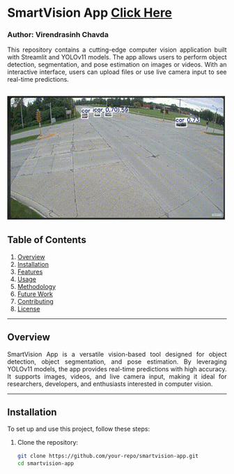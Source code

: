 # SmartVision App [Click Here](https://smart-vision-1058693665617.europe-west1.run.app/)
### Author: Virendrasinh Chavda

<p align="justify">
This repository contains a cutting-edge computer vision application built with Streamlit and YOLOv11 models. The app allows users to perform object detection, segmentation, and pose estimation on images or videos. With an interactive interface, users can upload files or use live camera input to see real-time predictions.
</p>

![Results](yolo1.gif)
---

## Table of Contents
1. [Overview](#Overview)
2. [Installation](#Installation)
3. [Features](#Features)
4. [Usage](#Usage)
5. [Methodology](#Methodology)
6. [Future Work](#Future-Work)
7. [Contributing](#Contributing)
8. [License](#License)

---

## Overview
<p align="justify">
SmartVision App is a versatile vision-based tool designed for object detection, object segmentation, and pose estimation. By leveraging YOLOv11 models, the app provides real-time predictions with high accuracy. It supports images, videos, and live camera input, making it ideal for researchers, developers, and enthusiasts interested in computer vision.
</p>

---

## Installation

To set up and use this project, follow these steps:

1. Clone the repository:
   ```bash
   git clone https://github.com/your-repo/smartvision-app.git
   cd smartvision-app
   ```
